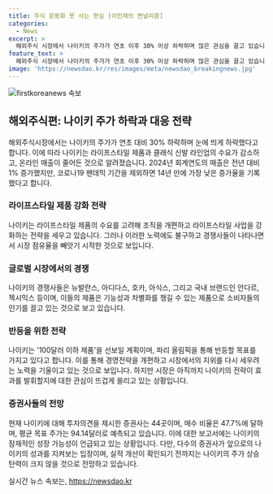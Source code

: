 ```yaml
---
title: 주식 운동화 못 사는 현실 [이민재의 쩐널리즘]
categories:
  - News
excerpt: >
  해외주식 시장에서 나이키의 주가가 연초 이후 30% 이상 하락하며 많은 관심을 끌고 있습니다. 이는 온라인 매출의 감소와 라이프 스타일 제품 수요의 감소로 해석되며, 회계연도 매출 증가율이 이전보다 낮아지고 중국과 중동 등에서의 실적도 감소하고 있는 것으로 나타났습니다. 나이키는 라이프 스타일 제품 분야를 강화하고 신규 제품 출시를 통해 회복을 모색하고 있지만, 경쟁사들의 빠른 성장과 변화하는 시장 트렌드에 대한 대응이 필요합니다. 업계 관계자들은 내년까지 나이키의 성과에 대한 불확실성을 지적하며, 향후 전략 조정과 시장 점유율 방어 등에 주목할 필요가 있다고 강조하고 있습니다.
feature_text: >
  해외주식 시장에서 나이키의 주가가 연초 이후 30% 이상 하락하며 많은 관심을 끌고 있습니다. 이는 온라인 매출의 감소와 라이프 스타일 제품 수요의 감소로 해석되며, 회계연도 매출 증가율이 이전보다 낮아지고 중국과 중동 등에서의 실적도 감소하고 있는 것으로 나타났습니다. 나이키는 라이프 스타일 제품 분야를 강화하고 신규 제품 출시를 통해 회복을 모색하고 있지만, 경쟁사들의 빠른 성장과 변화하는 시장 트렌드에 대한 대응이 필요합니다. 업계 관계자들은 내년까지 나이키의 성과에 대한 불확실성을 지적하며, 향후 전략 조정과 시장 점유율 방어 등에 주목할 필요가 있다고 강조하고 있습니다.
image: 'https://newsdao.kr/res/images/meta/newsdao_breakingnews.jpg'
---
```


<p><img src="https://newsdao.kr/res/images/meta/newsdao_breakingnews.jpg" alt="firstkoreanews 속보" /></p>

<h2 data-ke-size="size26">해외주식편: 나이키 주가 하락과 대응 전략</h2>

<p data-ke-size="size16">해외주식시장에서는 나이키의 주가가 연초 대비 30% 하락하며 눈에 띄게 하락했다고 합니다. 이에 따라 나이키는 라이프스타일 제품과 클래식 신발 라인업의 수요가 감소하고, 온라인 매출이 줄어든 것으로 알려졌습니다. 2024년 회계연도의 매출은 전년 대비 1% 증가했지만, 코로나19 팬데믹 기간을 제외하면 14년 만에 가장 낮은 증가율을 기록했다고 합니다.</p>

<h3>라이프스타일 제품 강화 전략</h3>

<p data-ke-size="size16">나이키는 라이프스타일 제품의 수요를 고려해 조직을 개편하고 라이프스타일 사업을 강화하는 전략을 세우고 있습니다. 그러나 이러한 노력에도 불구하고 경쟁사들이 나타나면서 시장 점유율을 빼앗기 시작한 것으로 보입니다.</p>

<h3>글로벌 시장에서의 경쟁</h3>

<p data-ke-size="size16">나이키의 경쟁사들은 뉴발란스, 아디다스, 호카, 아식스, 그리고 국내 브랜드인 안다르, 젝시믹스 등이며, 이들의 제품은 기능성과 차별화를 챙길 수 있는 제품으로 소비자들의 인기를 끌고 있는 것으로 보고 있습니다.</p>

<h3>반등을 위한 전략</h3>

<p data-ke-size="size16">나이키는 '100달러 이하 제품'을 선보일 계획이며, 파리 올림픽을 통해 반등할 목표를 가지고 있다고 합니다. 이를 통해 경영전략을 개편하고 시장에서의 지위를 다시 세우려는 노력을 기울이고 있는 것으로 보입니다. 하지만 시장은 아직까지 나이키의 전략이 효과를 발휘할지에 대한 관심이 뜨겁게 쏠리고 있는 상황입니다.</p>

<h3>증권사들의 전망</h3>

<p data-ke-size="size16">현재 나이키에 대해 투자의견을 제시한 증권사는 44곳이며, 매수 비율은 47.7%에 달하며, 평균 목표 주가는 94.14달러로 예측되고 있습니다. 이에 대한 보고서에는 나이키의 잠재적인 성장 가능성이 언급되고 있는 상황입니다. 다만, 다수의 증권사가 앞으로의 나이키의 성과를 지켜보는 입장이며, 실적 개선이 확인되기 전까지는 나이키의 주가 상승 탄력이 크지 않을 것으로 전망하고 있습니다.</p>
실시간 뉴스 속보는, <a href="https://newsdao.kr" rel="dofollow">https://newsdao.kr</a>


